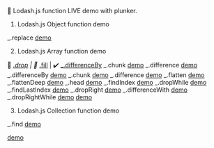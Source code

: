 :open_file_folder: Lodash.js function LIVE demo with plunker.

1. Lodash.js Object function demo

_.replace <a href='https://plnkr.co/edit/l48e3l?p=preview' target='_blank'>demo</a>

2. Lodash.js Array function demo

:link: <a href='https://plnkr.co/edit/wnmkM6?p=info' target='_blank'>_.drop</a>  |  :link: <a href='https://plnkr.co/edit/aAn2Yo?p=info' target='_blank'>_.fill</a>  |  :heavy_check_mark: <a href='https://plnkr.co/edit/V59WyK?p=info' target='_blank'>_.differenceBy</a> 
_.chunk <a href='https://plnkr.co/edit/3EOIZb?p=info' target='_blank'>demo</a>
_.difference <a href='https://plnkr.co/edit/8y5glyHP9INLSKyIngqO?p=info' target='_blank'>demo</a>
_.differenceBy <a href='https://plnkr.co/edit/V59WyK?p=info' target='_blank'>demo</a>
_.chunk <a href='https://plnkr.co/edit/3EOIZb?p=info' target='_blank'>demo</a>
_.difference <a href='https://plnkr.co/edit/8y5glyHP9INLSKyIngqO?p=info' target='_blank'>demo</a>
_.flatten <a href='https://plnkr.co/edit/3xmq1G?p=info' target='_blank'>demo</a>
_.flattenDeep <a href='https://plnkr.co/edit/AZ8Hcf?p=info' target='_blank'>demo</a>
_.head <a href='https://plnkr.co/edit/vn8q1B?p=info' target='_blank'>demo</a>
_.findIndex <a href='https://plnkr.co/edit/BdmHTf?p=info' target='_blank'>demo</a>
_.dropWhile <a href='https://plnkr.co/edit/GYgiP9?p=info' target='_blank'>demo</a>
_.findLastIndex <a href='https://plnkr.co/edit/M74cAG?p=info' target='_blank'>demo</a>
_.dropRight <a href='https://plnkr.co/edit/jBgURR?p=info' target='_blank'>demo</a>
_.differenceWith <a href='https://plnkr.co/edit/VhfN6z?p=info' target='_blank'>demo</a>
_.dropRightWhile <a href='https://plnkr.co/edit/BlaK55?p=info' target='_blank'>demo</a>
<a href='' target='_blank'>demo</a>

3. Lodash.js Collection function demo

_.find <a href='https://plnkr.co/edit/5E1r3a?p=info' target='_blank'>demo</a>


 <a href='' target='_blank'>demo</a>
